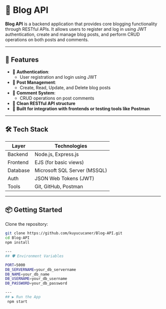 # 📝 Blog API 

**Blog API** is a backend application that provides core blogging functionality through RESTful APIs. It allows users to register and log in using JWT authentication, create and manage blog posts, and perform CRUD operations on both posts and comments.
 
---

## 🎯 Features

- 🔐 **Authentication**:
  - User registration and login using JWT
- 📰 **Post Management**:
  - Create, Read, Update, and Delete blog posts
- 💬 **Comment System**:
  - CRUD operations on post comments
- 📂 **Clean RESTful API structure**
- 📡 **Built for integration with frontends or testing tools like Postman**

---

## 🛠️ Tech Stack

| Layer         | Technologies                        |
|---------------|-------------------------------------|
| Backend       | Node.js, Express.js                 |
| Frontend      | EJS (for basic views)               |
| Database      | Microsoft SQL Server (MSSQL)        |
| Auth          | JSON Web Tokens (JWT)               |
| Tools         | Git, GitHub, Postman                |

---
## 📦 Getting Started

Clone the repository:

```bash
git clone https://github.com/kuyucucaner/Blog-API.git
cd Blog-API
npm install

---
## 🛡️ Environment Variables

PORT=5000
DB_SERVERNAME=your_db_servername
DB_NAME=your_db_name
DB_USERNAME=your_db_username
DB_PASSWORD=your_db_password

---
## ▶️ Run the App
 npm start

